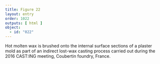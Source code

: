 ```yaml
---
title: Figure 22
layout: entry
order: 1022
outputs: [ html ]
object:
  - id: "022"
---
```


Hot molten wax is brushed onto the internal surface sections of a plaster mold as part of an indirect lost-wax casting process carried out during the 2016 CAST:ING meeting, Coubertin foundry, France.
